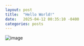 ```yaml
---
layout: post
title:  "Hello World!"
date:   2025-04-12 00:35:10 -0400
categories: posts
---
```


![image](/assets/helloworld.jpeg)